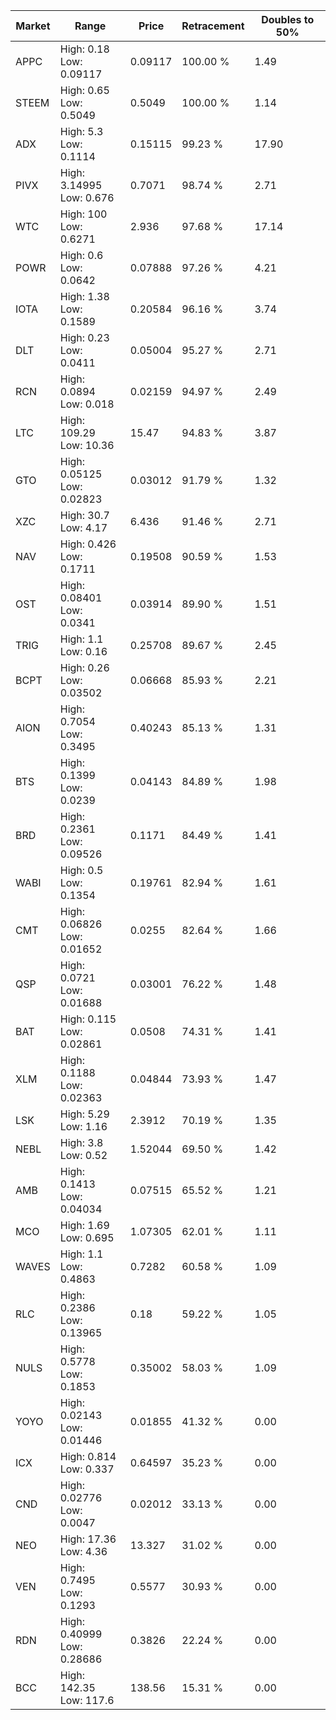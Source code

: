 | Market | Range | Price| Retracement | Doubles to 50% |
| --- | --- | --- | --- | --- |
| APPC | High: 0.18<br />Low: 0.09117 | 0.09117 | 100.00 % | 1.49 |
| STEEM | High: 0.65<br />Low: 0.5049 | 0.5049 | 100.00 % | 1.14 |
| ADX | High: 5.3<br />Low: 0.1114 | 0.15115 | 99.23 % | 17.90 |
| PIVX | High: 3.14995<br />Low: 0.676 | 0.7071 | 98.74 % | 2.71 |
| WTC | High: 100<br />Low: 0.6271 | 2.936 | 97.68 % | 17.14 |
| POWR | High: 0.6<br />Low: 0.0642 | 0.07888 | 97.26 % | 4.21 |
| IOTA | High: 1.38<br />Low: 0.1589 | 0.20584 | 96.16 % | 3.74 |
| DLT | High: 0.23<br />Low: 0.0411 | 0.05004 | 95.27 % | 2.71 |
| RCN | High: 0.0894<br />Low: 0.018 | 0.02159 | 94.97 % | 2.49 |
| LTC | High: 109.29<br />Low: 10.36 | 15.47 | 94.83 % | 3.87 |
| GTO | High: 0.05125<br />Low: 0.02823 | 0.03012 | 91.79 % | 1.32 |
| XZC | High: 30.7<br />Low: 4.17 | 6.436 | 91.46 % | 2.71 |
| NAV | High: 0.426<br />Low: 0.1711 | 0.19508 | 90.59 % | 1.53 |
| OST | High: 0.08401<br />Low: 0.0341 | 0.03914 | 89.90 % | 1.51 |
| TRIG | High: 1.1<br />Low: 0.16 | 0.25708 | 89.67 % | 2.45 |
| BCPT | High: 0.26<br />Low: 0.03502 | 0.06668 | 85.93 % | 2.21 |
| AION | High: 0.7054<br />Low: 0.3495 | 0.40243 | 85.13 % | 1.31 |
| BTS | High: 0.1399<br />Low: 0.0239 | 0.04143 | 84.89 % | 1.98 |
| BRD | High: 0.2361<br />Low: 0.09526 | 0.1171 | 84.49 % | 1.41 |
| WABI | High: 0.5<br />Low: 0.1354 | 0.19761 | 82.94 % | 1.61 |
| CMT | High: 0.06826<br />Low: 0.01652 | 0.0255 | 82.64 % | 1.66 |
| QSP | High: 0.0721<br />Low: 0.01688 | 0.03001 | 76.22 % | 1.48 |
| BAT | High: 0.115<br />Low: 0.02861 | 0.0508 | 74.31 % | 1.41 |
| XLM | High: 0.1188<br />Low: 0.02363 | 0.04844 | 73.93 % | 1.47 |
| LSK | High: 5.29<br />Low: 1.16 | 2.3912 | 70.19 % | 1.35 |
| NEBL | High: 3.8<br />Low: 0.52 | 1.52044 | 69.50 % | 1.42 |
| AMB | High: 0.1413<br />Low: 0.04034 | 0.07515 | 65.52 % | 1.21 |
| MCO | High: 1.69<br />Low: 0.695 | 1.07305 | 62.01 % | 1.11 |
| WAVES | High: 1.1<br />Low: 0.4863 | 0.7282 | 60.58 % | 1.09 |
| RLC | High: 0.2386<br />Low: 0.13965 | 0.18 | 59.22 % | 1.05 |
| NULS | High: 0.5778<br />Low: 0.1853 | 0.35002 | 58.03 % | 1.09 |
| YOYO | High: 0.02143<br />Low: 0.01446 | 0.01855 | 41.32 % | 0.00 |
| ICX | High: 0.814<br />Low: 0.337 | 0.64597 | 35.23 % | 0.00 |
| CND | High: 0.02776<br />Low: 0.0047 | 0.02012 | 33.13 % | 0.00 |
| NEO | High: 17.36<br />Low: 4.36 | 13.327 | 31.02 % | 0.00 |
| VEN | High: 0.7495<br />Low: 0.1293 | 0.5577 | 30.93 % | 0.00 |
| RDN | High: 0.40999<br />Low: 0.28686 | 0.3826 | 22.24 % | 0.00 |
| BCC | High: 142.35<br />Low: 117.6 | 138.56 | 15.31 % | 0.00 |
